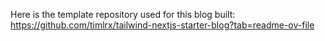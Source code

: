 Here is the template repository used for this blog built: https://github.com/timlrx/tailwind-nextjs-starter-blog?tab=readme-ov-file